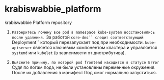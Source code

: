 # krabiswabbie_platform
krabiswabbie Platform repository

1. ```Разберитесь почему все pod в namespace kube-system восстановились после удаления.``` 
За работой `core-dns`` следит соответствующий `Deployment`` который перезапускает под при необходимости.
`kube-apiserver` является ключевым компонентом кластера и управляется `systemd` или `kubelet` (в зависимости от дистрибутива).

2. ```Выясните причину, по которой pod frontend находится в статусе Error```
Судя по логам пода, не были установлены переменные окружения. После их добавления в манифест Под смог нормально запуститься.